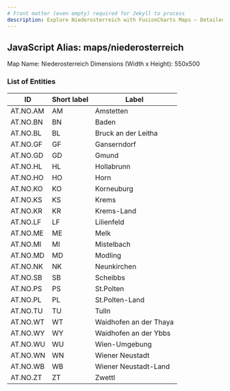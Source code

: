 ```yaml
---
# Front matter (even empty) required for Jekyll to process
description: Explore Niederosterreich with FusionCharts Maps – Detailed features for seamless integration. Try now & enhance your data visualization today! 
---
```


## JavaScript Alias: maps/niederosterreich

Map Name: Niederosterreich
Dimensions (Width x Height): 550x500





### List of Entities

ID | Short label | Label
---|---|---|
AT.NO.AM|AM|Amstetten
AT.NO.BN|BN|Baden
AT.NO.BL|BL|Bruck an der Leitha
AT.NO.GF|GF|Ganserndorf
AT.NO.GD|GD|Gmund
AT.NO.HL|HL|Hollabrunn
AT.NO.HO|HO|Horn
AT.NO.KO|KO|Korneuburg
AT.NO.KS|KS|Krems
AT.NO.KR|KR|Krems-Land
AT.NO.LF|LF|Lilienfeld
AT.NO.ME|ME|Melk
AT.NO.MI|MI|Mistelbach
AT.NO.MD|MD|Modling
AT.NO.NK|NK|Neunkirchen
AT.NO.SB|SB|Scheibbs
AT.NO.PS|PS|St.Polten
AT.NO.PL|PL|St.Polten-Land
AT.NO.TU|TU|Tulln
AT.NO.WT|WT|Waidhofen an der Thaya
AT.NO.WY|WY|Waidhofen an der Ybbs
AT.NO.WU|WU|Wien-Umgebung
AT.NO.WN|WN|Wiener Neustadt
AT.NO.WB|WB|Wiener Neustadt-Land
AT.NO.ZT|ZT|Zwettl

